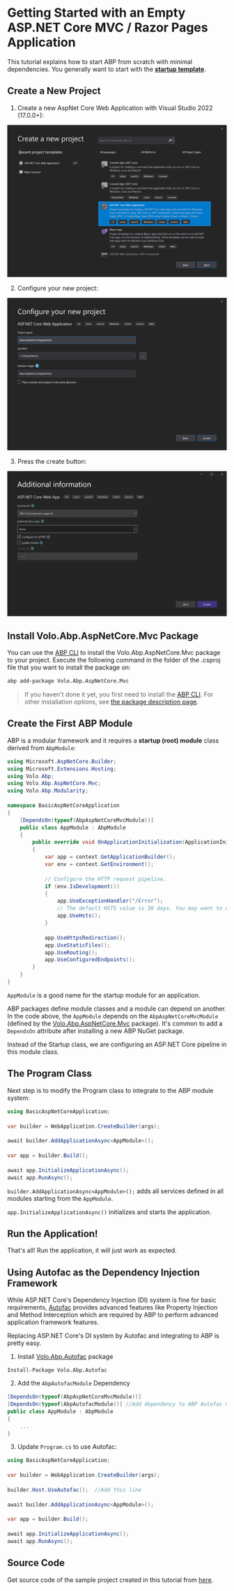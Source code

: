 # Getting Started with an Empty ASP.NET Core MVC / Razor Pages Application

This tutorial explains how to start ABP from scratch with minimal dependencies. You generally want to start with the **[startup template](getting-started-asp-net-core-mvc-template.md)**.

## Create a New Project

1. Create a new AspNet Core Web Application with Visual Studio 2022 (17.0.0+):

![](../images/create-new-aspnet-core-application-v2.png)

2. Configure your new project:

![](../images/select-empty-web-application-v2.png)

3. Press the create button:

![create-aspnet-core-application](../images/create-aspnet-core-application.png)

## Install Volo.Abp.AspNetCore.Mvc Package

You can use the [ABP CLI](../cli) to install the Volo.Abp.AspNetCore.Mvc package to your project. Execute the following command in the folder of the .csproj file that you want to install the package on:

````bash
abp add-package Volo.Abp.AspNetCore.Mvc
````

> If you haven't done it yet, you first need to install the [ABP CLI](../cli). For other installation options, see [the package description page](https://abp.io/package-detail/Volo.Abp.AspNetCore.Mvc).

## Create the First ABP Module

ABP is a modular framework and it requires a **startup (root) module** class derived from ``AbpModule``:

````C#
using Microsoft.AspNetCore.Builder;
using Microsoft.Extensions.Hosting;
using Volo.Abp;
using Volo.Abp.AspNetCore.Mvc;
using Volo.Abp.Modularity;

namespace BasicAspNetCoreApplication
{
    [DependsOn(typeof(AbpAspNetCoreMvcModule))]
    public class AppModule : AbpModule
    {
        public override void OnApplicationInitialization(ApplicationInitializationContext context)
        {
            var app = context.GetApplicationBuilder();
            var env = context.GetEnvironment();

            // Configure the HTTP request pipeline.
            if (env.IsDevelopment())
            {
                app.UseExceptionHandler("/Error");
                // The default HSTS value is 30 days. You may want to change this for production scenarios, see https://aka.ms/aspnetcore-hsts.
                app.UseHsts();
            }

            app.UseHttpsRedirection();
            app.UseStaticFiles();
            app.UseRouting();
            app.UseConfiguredEndpoints();
        }
    }
}
````

``AppModule`` is a good name for the startup module for an application.

ABP packages define module classes and a module can depend on another. In the code above, the ``AppModule`` depends on the ``AbpAspNetCoreMvcModule`` (defined by the [Volo.Abp.AspNetCore.Mvc](https://www.nuget.org/packages/Volo.Abp.AspNetCore.Mvc) package). It's common to add a ``DependsOn`` attribute after installing a new ABP NuGet package.

Instead of the Startup class, we are configuring an ASP.NET Core pipeline in this module class.

## The Program Class

Next step is to modify the Program class to integrate to the ABP module system:

````C#
using BasicAspNetCoreApplication;

var builder = WebApplication.CreateBuilder(args);

await builder.AddApplicationAsync<AppModule>();

var app = builder.Build();

await app.InitializeApplicationAsync();
await app.RunAsync();
````

``builder.AddApplicationAsync<AppModule>();`` adds all services defined in all modules starting from the ``AppModule``.

``app.InitializeApplicationAsync()`` initializes and starts the application.

## Run the Application!

That's all! Run the application, it will just work as expected.

## Using Autofac as the Dependency Injection Framework

While ASP.NET Core's Dependency Injection (DI) system is fine for basic requirements, [Autofac](https://autofac.org/) provides advanced features like Property Injection and Method Interception which are required by ABP to perform advanced application framework features.

Replacing ASP.NET Core's DI system by Autofac and integrating to ABP is pretty easy.

1. Install [Volo.Abp.Autofac](https://www.nuget.org/packages/Volo.Abp.Autofac) package

````
Install-Package Volo.Abp.Autofac
````

2. Add the ``AbpAutofacModule`` Dependency

````C#
[DependsOn(typeof(AbpAspNetCoreMvcModule))]
[DependsOn(typeof(AbpAutofacModule))] //Add dependency to ABP Autofac module
public class AppModule : AbpModule
{
    ...
}
````

3. Update `Program.cs` to use Autofac:

````C#
using BasicAspNetCoreApplication;

var builder = WebApplication.CreateBuilder(args);

builder.Host.UseAutofac();  //Add this line

await builder.AddApplicationAsync<AppModule>();

var app = builder.Build();

await app.InitializeApplicationAsync();
await app.RunAsync();
````

## Source Code

Get source code of the sample project created in this tutorial from [here](https://github.com/abpframework/abp-samples/tree/master/BasicAspNetCoreApplication).
